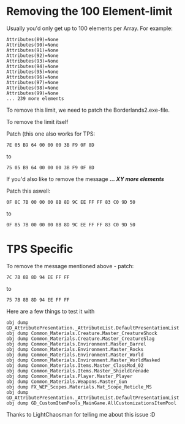 # Removing the 100 Element-limit

Usually you'd only get up to 100 elements per Array.
For example:

```
Attributes(89)=None
Attributes(90)=None
Attributes(91)=None
Attributes(92)=None
Attributes(93)=None
Attributes(94)=None
Attributes(95)=None
Attributes(96)=None
Attributes(97)=None
Attributes(98)=None
Attributes(99)=None
... 239 more elements
```

To remove this limit, we need to patch the Borderlands2.exe-file.

To remove the limit itself

Patch (this one also works for TPS:
```
7E 05 B9 64 00 00 00 3B F9 0F 8D
```
to
```
75 05 B9 64 00 00 00 3B F9 0F 8D
```

If you'd also like to remove the message ***... XY more elements***

Patch this aswell:
```
0F 8C 7B 00 00 00 8B 8D 9C EE FF FF 83 C0 9D 50
```
to
```
0F 85 7B 00 00 00 8B 8D 9C EE FF FF 83 C0 9D 50
```


# TPS Specific
To remove the message mentioned above -
patch:
```
7C 7B 8B 8D 94 EE FF FF
```
to
```
75 7B 8B 8D 94 EE FF FF
```



Here are a few things to test it with
```
obj dump GD_AttributePresentation._AttributeList.DefaultPresentationList
obj dump Common_Materials.Creature.Master_CreatureShock
obj dump Common_Materials.Creature.Master_CreatureSlag
obj dump Common_Materials.Environment.Master_Barrel
obj dump Common_Materials.Environment.Master_Rocks
obj dump Common_Materials.Environment.Master_World
obj dump Common_Materials.Environment.Master_WorldMasked
obj dump Common_Materials.Items.Master_ClassMod_02
obj dump Common_Materials.Items.Master_ShieldGrenade
obj dump Common_Materials.Player.Master_Player
obj dump Common_Materials.Weapons.Master_Gun
obj dump FX_WEP_Scopes.Materials.Mat_Scope_Reticle_MS
obj dump GD_AttributePresentation._AttributeList.DefaultPresentationList
obj dump GD_CustomItemPools_MainGame.AllCustomizationsItemPool
```

Thanks to LightChaosman for telling me about this issue :D